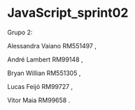 # JavaScript_sprint02

Grupo 2: 

Alessandra Vaiano RM551497 ,

André Lambert RM99148 ,

Bryan Willian RM551305 ,

Lucas Feijó RM99727 ,

Vitor Maia RM99658 .